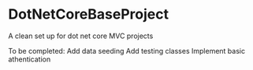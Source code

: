 # DotNetCoreBaseProject
A clean set up for dot net core MVC projects

To be completed:
  Add data seeding
  Add testing classes
  Implement basic athentication
  

